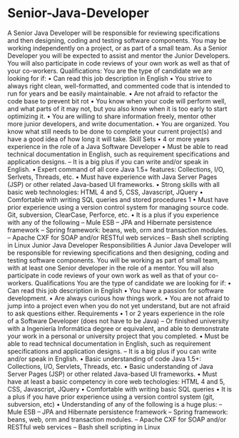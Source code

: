 # Senior-Java-Developer
A Senior Java Developer will be responsible for reviewing specifications and then designing, coding and testing software components. You may be working independently on a project, or as part of a small team. As a Senior Developer you will be expected to assist and mentor the Junior Developers. You will also participate in code reviews of your own work as well as that of your co-workers. Qualifications: You are the type of candidate we are looking for if: • Can read this job description in English • You strive to always right clean, well-formatted, and commented code that is intended to run for years and be easily maintainable. • Are not afraid to refactor the code base to prevent bit rot • You know when your code will perform well, and what parts of it may not, but you also know when it is too early to start optimizing it. • You are willing to share information freely, mentor other more junior developers, and write documentation. • You are organized. You know what still needs to be done to complete your current project(s) and have a good idea of how long it will take. Skill Sets • 4 or more years experience in the role of a Java Software Developer • Must be able to read technical documentation in English, such as requirement specifications and application designs. – It is a big plus if you can write and/or speak in English. • Expert command of all core Java 1.5+ features: Collections, I/O, Serlvets, Threads, etc. • Must have experience with Java Server Pages (JSP) or other related Java-based UI frameworks. • Strong skills with all basic web technologies: HTML 4 and 5, CSS, Javascript, JQuery • Comfortable with writing SQL queries and stored procedures 1 • Must have prior experience using a version control system for managing source code. Git, subversion, ClearCase, Perforce, etc. • It is a plus if you experience with any of the following – Mule ESB – JPA and Hibernate persistence framework – Spring framework: beans, web, orm and transaction modules. – Apache CXF for SOAP and/or RESTful web services – Bash shell scripting in Linux Junior Java Developer Responsibilities A Junior Java Developer will be responsible for reviewing specifications and then designing, coding and testing software components. You will be working as part of small team, with at least one Senior developer in the role of a mentor. You will also participate in code reviews of your own work as well as that of your co-workers. Qualifications You are the type of candidate we are looking for if: • Can read this job description in English • You have a passion for software development. • Are always curious how things work. • You are not afraid to jump into a project even when you do not yet understand, but are not afraid to ask questions either. Requirements • 1 or 2 years experience in the role of a Software Developer (does not have to be Java) – Or finished university with a Ingeniería Informática degree or equivalent, and able to demonstrate your work in a personal or university project that you completed. • Must be able to read technical documentation in English, such as requirement specifications and application designs. – It is a big plus if you can write and/or speak in English. • Basic understanding of code Java 1.5+: Collections, I/O, Servlets, Threads, etc. • Basic understanding of Java Server Pages (JSP) or other related Java-based UI frameworks. • Must have at least a basic competency in core web techologies: HTML 4 and 5, CSS, Javascript, JQuery • Comfortable with writing basic SQL queries • It is a plus if you have prior experience using a version control system (git, subversion, etc) • Understanding of any of the following is a huge plus: – Mule ESB – JPA and Hibernate persistence framework – Spring framework: beans, web, orm and transaction modules. – Apache CXF for SOAP and/or RESTful web services – Bash shell scripting in Linux
